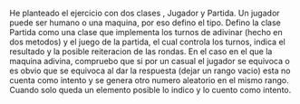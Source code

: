 He planteado el ejercicio con dos clases , Jugador y Partida.
Un jugador puede ser humano o una maquina, por eso defino el tipo.
Defino la clase Partida como una clase que implementa los turnos de adivinar (hecho en dos metodos) y el juego de la partida, el cual controla los turnos, indica el resultado y la posible reiteracion de las rondas.
En el caso en el que la maquina adivina, compruebo que si por un casual el jugador se equivoca o es obvio que se equivoca al dar la respuesta (dejar un rango vacio) esta no cuenta como intento y se genera otro numero aleatorio en el mismo rango. Cuando solo queda un elemento posible lo indico y lo cuento como intento.
